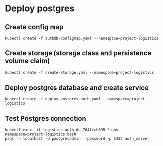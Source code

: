 # Deploy postgres

## Create config map

```
kubectl create -f authdb-configmap.yaml --namespace=project-logistics
```

## Create storage (storage class and persistence volume claim)

```
kubectl create -f create-storage.yaml --namespace=project-logistics
```

## Deploy postgres database and create service

```
kubectl create -f deploy-postgres-auth.yaml --namespace=project-logistics
```

## Test Postgres connection

```
kubectl exec -it logistics-auth-db-764ffcb695-9rqbs --namespace=project-logistics bash
psql -h localhost -U postgresadmin --password -p 5432 auth_server
```
